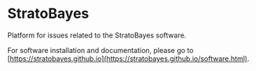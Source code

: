 # StratoBayes
Platform for issues related to the StratoBayes software. 

For software installation and documentation, please go to [https://stratobayes.github.io](https://stratobayes.github.io/software.html).

